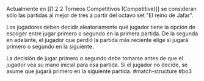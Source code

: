 Actualmente en [[1.2.2 Torneos Competitivos (Competitive)]] se consideran sólo las partidas al mejor de tres a partir del octavo set "El reino de Jafar".

Los jugadores deben decidir aleatoriamente qué jugador tiene la opción de escoger entre jugar primero o segundo en la primera partida. De la segunda en adelante, el jugador que perdió la partida más reciente elige si jugará primero o segundo en la siguiente. 

La decisión de jugar primero o segundo debe tomarse antes de que el jugador vea su mano inicial para esa partida. Si el jugador no decide, se asume que jugará primero en la siguiente partida.
#match-structure #bo3
